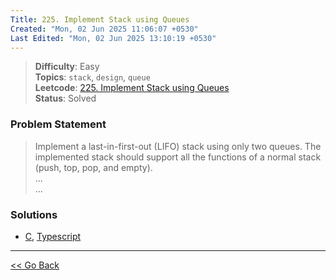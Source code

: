 ```yaml
---
Title: 225. Implement Stack using Queues
Created: "Mon, 02 Jun 2025 11:06:07 +0530"
Last Edited: "Mon, 02 Jun 2025 13:10:19 +0530"
---
```


> **Difficulty**: Easy  
> **Topics**: `stack`, `design`, `queue`  
> **Leetcode**: [225. Implement Stack using Queues][leetcode-225]  
> **Status**: Solved

### Problem Statement

> Implement a last-in-first-out (LIFO) stack using only two queues. The
> implemented stack should support all the functions of a normal stack (push, top,
> pop, and empty).  
> ...  
> ...

### Solutions

- [C](./c/my_stack.c), [Typescript](./ts/my-stack.ts)

---

[<< Go Back](../../index.md)

[leetcode-225]: https://leetcode.com/problems/implement-stack-using-queues/

